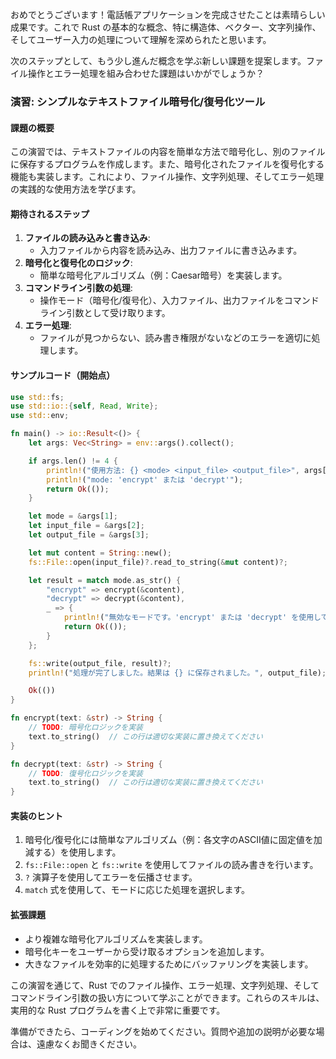 おめでとうございます！電話帳アプリケーションを完成させたことは素晴らしい成果です。これで Rust の基本的な概念、特に構造体、ベクター、文字列操作、そしてユーザー入力の処理について理解を深められたと思います。

次のステップとして、もう少し進んだ概念を学ぶ新しい課題を提案します。ファイル操作とエラー処理を組み合わせた課題はいかがでしょうか？

### 演習: シンプルなテキストファイル暗号化/復号化ツール

#### 課題の概要
この演習では、テキストファイルの内容を簡単な方法で暗号化し、別のファイルに保存するプログラムを作成します。また、暗号化されたファイルを復号化する機能も実装します。これにより、ファイル操作、文字列処理、そしてエラー処理の実践的な使用方法を学びます。

#### 期待されるステップ
1. **ファイルの読み込みと書き込み**:
   - 入力ファイルから内容を読み込み、出力ファイルに書き込みます。
2. **暗号化と復号化のロジック**:
   - 簡単な暗号化アルゴリズム（例：Caesar暗号）を実装します。
3. **コマンドライン引数の処理**:
   - 操作モード（暗号化/復号化）、入力ファイル、出力ファイルをコマンドライン引数として受け取ります。
4. **エラー処理**:
   - ファイルが見つからない、読み書き権限がないなどのエラーを適切に処理します。

#### サンプルコード（開始点）



```rust
use std::fs;
use std::io::{self, Read, Write};
use std::env;

fn main() -> io::Result<()> {
    let args: Vec<String> = env::args().collect();

    if args.len() != 4 {
        println!("使用方法: {} <mode> <input_file> <output_file>", args[0]);
        println!("mode: 'encrypt' または 'decrypt'");
        return Ok(());
    }

    let mode = &args[1];
    let input_file = &args[2];
    let output_file = &args[3];

    let mut content = String::new();
    fs::File::open(input_file)?.read_to_string(&mut content)?;

    let result = match mode.as_str() {
        "encrypt" => encrypt(&content),
        "decrypt" => decrypt(&content),
        _ => {
            println!("無効なモードです。'encrypt' または 'decrypt' を使用してください。");
            return Ok(());
        }
    };

    fs::write(output_file, result)?;
    println!("処理が完了しました。結果は {} に保存されました。", output_file);

    Ok(())
}

fn encrypt(text: &str) -> String {
    // TODO: 暗号化ロジックを実装
    text.to_string()  // この行は適切な実装に置き換えてください
}

fn decrypt(text: &str) -> String {
    // TODO: 復号化ロジックを実装
    text.to_string()  // この行は適切な実装に置き換えてください
}

```

#### 実装のヒント
1. 暗号化/復号化には簡単なアルゴリズム（例：各文字のASCII値に固定値を加減する）を使用します。
2. `fs::File::open` と `fs::write` を使用してファイルの読み書きを行います。
3. `?` 演算子を使用してエラーを伝播させます。
4. `match` 式を使用して、モードに応じた処理を選択します。

#### 拡張課題
- より複雑な暗号化アルゴリズムを実装します。
- 暗号化キーをユーザーから受け取るオプションを追加します。
- 大きなファイルを効率的に処理するためにバッファリングを実装します。

この演習を通じて、Rust でのファイル操作、エラー処理、文字列処理、そしてコマンドライン引数の扱い方について学ぶことができます。これらのスキルは、実用的な Rust プログラムを書く上で非常に重要です。

準備ができたら、コーディングを始めてください。質問や追加の説明が必要な場合は、遠慮なくお聞きください。
